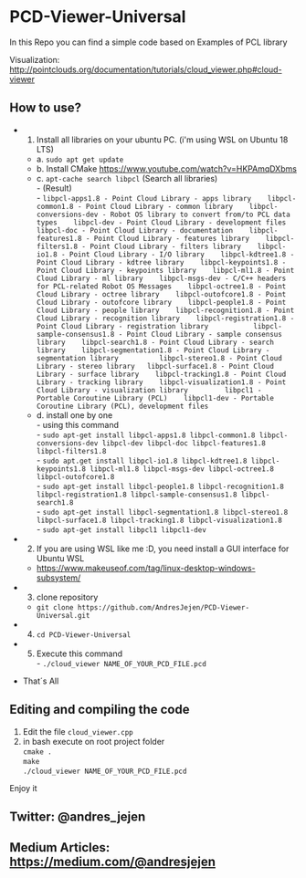 # PCD-Viewer-Universal

In this Repo you can find a simple code based on Examples of PCL library 

Visualization: http://pointclouds.org/documentation/tutorials/cloud_viewer.php#cloud-viewer

## How to use?

- 1. Install all libraries on your ubuntu PC. (i'm using WSL on Ubuntu 18 LTS)
  
  - a. ```sudo apt get update```
  - b. Install CMake
     https://www.youtube.com/watch?v=HKPAmqDXbms
  - c. ```apt-cache search libpcl```  (Search all libraries)   
        - (Result)    
        - ```
                  libpcl-apps1.8 - Point Cloud Library - apps library   
                  libpcl-common1.8 - Point Cloud Library - common library   
                  libpcl-conversions-dev - Robot OS library to convert from/to PCL data types   
                  libpcl-dev - Point Cloud Library - development files   
                  libpcl-doc - Point Cloud Library - documentation   
                  libpcl-features1.8 - Point Cloud Library - features library   
                  libpcl-filters1.8 - Point Cloud Library - filters library   
                  libpcl-io1.8 - Point Cloud Library - I/O library   
                  libpcl-kdtree1.8 - Point Cloud Library - kdtree library   
                  libpcl-keypoints1.8 - Point Cloud Library - keypoints library   
                  libpcl-ml1.8 - Point Cloud Library - ml library   
                  libpcl-msgs-dev - C/C++ headers for PCL-related Robot OS Messages   
                  libpcl-octree1.8 - Point Cloud Library - octree library   
                  libpcl-outofcore1.8 - Point Cloud Library - outofcore library   
                  libpcl-people1.8 - Point Cloud Library - people library   
                  libpcl-recognition1.8 - Point Cloud Library - recognition library   
                  libpcl-registration1.8 - Point Cloud Library - registration library          
                  libpcl-sample-consensus1.8 - Point Cloud Library - sample consensus library   
                  libpcl-search1.8 - Point Cloud Library - search library   
                  libpcl-segmentation1.8 - Point Cloud Library - segmentation library         
                  libpcl-stereo1.8 - Point Cloud Library - stereo library  
                  libpcl-surface1.8 - Point Cloud Library - surface library   
                  libpcl-tracking1.8 - Point Cloud Library - tracking library   
                  libpcl-visualization1.8 - Point Cloud Library - visualization library        
                  libpcl1 - Portable Coroutine Library (PCL)   
                  libpcl1-dev - Portable Coroutine Library (PCL), development files  
                  ```   
  - d. install one by one   
        - using this command   
        - ```sudo apt-get install libpcl-apps1.8 libpcl-common1.8 libpcl-conversions-dev libpcl-dev libpcl-doc libpcl-features1.8 libpcl-filters1.8```   
        - ```sudo apt.get install libpcl-io1.8 libpcl-kdtree1.8 libpcl-keypoints1.8 libpcl-ml1.8 libpcl-msgs-dev libpcl-octree1.8 libpcl-outofcore1.8```   
        - ```sudo apt-get install libpcl-people1.8 libpcl-recognition1.8 libpcl-registration1.8 libpcl-sample-consensus1.8 libpcl-search1.8```   
        - ```sudo apt-get install libpcl-segmentation1.8 libpcl-stereo1.8 libpcl-surface1.8 libpcl-tracking1.8 libpcl-visualization1.8```   
        - ```sudo apt-get install libpcl1 libpcl1-dev```       
 - 2. If you are using WSL like me :D, you need install a GUI interface for Ubuntu WSL   
     - https://www.makeuseof.com/tag/linux-desktop-windows-subsystem/   
 - 3. clone repository   
     - ```git clone https://github.com/AndresJejen/PCD-Viewer-Universal.git ```   
 - 4. ```cd PCD-Viewer-Universal```   
 - 5. Execute this command   
          - ```./cloud_viewer NAME_OF_YOUR_PCD_FILE.pcd```   
 
 - That´s All   
 
## Editing and compiling the code   
 
 1. Edit the file ```cloud_viewer.cpp```   
 2. in bash execute on root project folder   
        ```cmake .```   
        ```make```   
        ```./cloud_viewer NAME_OF_YOUR_PCD_FILE.pcd```   
 
 Enjoy it
 
 ## Twitter: @andres_jejen
 ## Medium Articles: https://medium.com/@andresjejen
      
  
  
  
  

